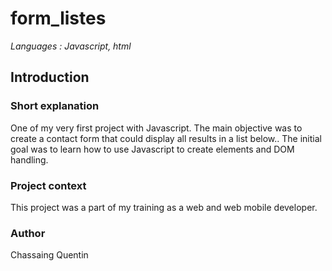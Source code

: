 # form_listes

*Languages : Javascript, html*

## Introduction

### Short explanation

One of my very first project with Javascript.
The main objective was to create a contact form that could display all results in a list below.. 
The initial goal was to learn how to use Javascript to create elements and DOM handling.

### Project context

This project was a part of my training as a web and web mobile developer.

### Author

Chassaing Quentin
